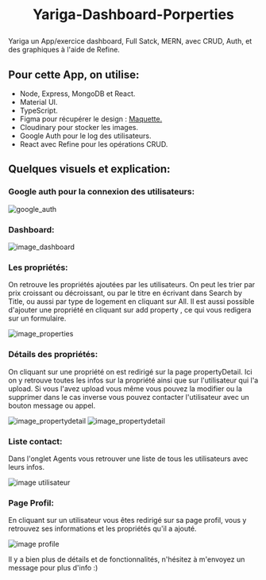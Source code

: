 # <p align="center"> Yariga-Dashboard-Porperties </p>

Yariga un App/exercice dashboard, Full Satck, MERN, avec CRUD, Auth, et des graphiques à l'aide de Refine.

## Pour cette App, on utilise: 

- Node, Express, MongoDB et React.
- Material UI.
- TypeScript.
- Figma pour récupérer le design : <a href="https://www.figma.com/file/QLU3mZJOsmnAN4SEQ8YSTA/Real-Estate-Admin-Dashboard?node-id=0%3A1&t=RudGlB25VyxbJW4z-0">Maquette.</a>
- Cloudinary pour stocker les images.
- Google Auth pour le log des utilisateurs.
- React avec Refine pour les opérations CRUD.

## Quelques visuels et explication: 

### Google auth pour la connexion des utilisateurs:

<img src="https://user-images.githubusercontent.com/95346160/220670330-5adab5c1-e1d1-4d72-b9b1-c986e69695d2.png" alt="google_auth" />

### Dashboard:

<img src="https://user-images.githubusercontent.com/95346160/220670303-8bc524a7-d20f-4985-a1bd-3dec789e4e0e.png" alt="image_dashboard" />

### Les propriétés:

On retrouve les propriétés ajoutées par les utilisateurs. On peut les trier par prix croissant ou décroissant, ou par le titre en écrivant
dans Search by Title, ou aussi par type de logement en cliquant sur All. Il est aussi possible d'ajouter une propriété en cliquant sur add property
, ce qui vous redigera sur un formulaire.

<img src="https://user-images.githubusercontent.com/95346160/220670318-75b6962c-33c6-4223-9e42-9f354ec8905c.png" alt="image_properties" />

### Détails des propriétés:

On cliquant sur une propriété on est redirigé sur la page propertyDetail. Ici on y retrouve toutes les infos sur la propriété ainsi que sur l'utilisateur
qui l'a upload. Si vous l'avez upload vous même vous pouvez la modifier ou la supprimer dans le cas inverse vous pouvez contacter l'utilisateur avec 
un bouton message ou appel.

<img src="https://user-images.githubusercontent.com/95346160/220670307-ecf24671-eeff-495d-9f9a-d16d0efb89d9.png" alt="image_propertydetail" />
<img src="https://user-images.githubusercontent.com/95346160/220670292-45fdf655-716a-46ad-8347-23ab1651f724.png" alt="image_propertydetail" />

### Liste contact:

Dans l'onglet Agents vous retrouver une liste de tous les utilisateurs avec leurs infos. 

<img src="https://user-images.githubusercontent.com/95346160/220670325-18def4c6-edac-4e6a-b3ab-618701c0a395.png" alt="image utilisateur" />

### Page Profil:

En cliquant sur un utilisateur vous êtes redirigé sur sa page profil, vous y retrouvez ses informations et les propriétés qu'il a ajouté.

<img src="https://user-images.githubusercontent.com/95346160/220670322-dced1a1f-c4a8-4e51-98b5-55fec31a3d02.png" alt="image profile" />


Il y a bien plus de détails et de fonctionnalités, n'hésitez à m'envoyez un message pour plus d'info :)

